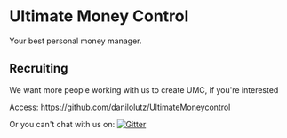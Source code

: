 # Ultimate Money Control

Your best personal money manager.

## Recruiting

We want more people working with us to create UMC, if you're interested

Access: <a href="https://github.com/danilolutz/UltimateMoneycontrol">https://github.com/danilolutz/UltimateMoneycontrol</a>

Or you can't chat with us on: [![Gitter](https://badges.gitter.im/UltimateMoneyControl/community.svg)](https://gitter.im/UltimateMoneyControl/community?utm_source=badge&utm_medium=badge&utm_campaign=pr-badge)
